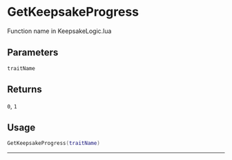 # GetKeepsakeProgress
Function name in KeepsakeLogic.lua
## Parameters
`traitName`
## Returns
`0`, `1`
## Usage
```lua
GetKeepsakeProgress(traitName)
```
---
